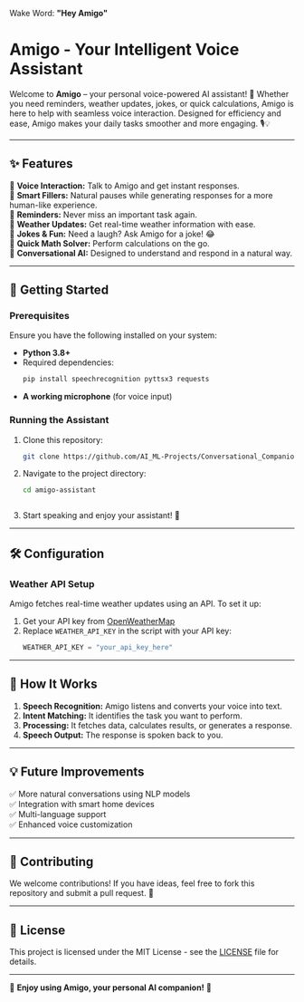 Wake Word: **"Hey Amigo"**
# Amigo - Your Intelligent Voice Assistant

Welcome to **Amigo** – your personal voice-powered AI assistant! 🚀 Whether you need reminders, weather updates, jokes, or quick calculations, Amigo is here to help with seamless voice interaction. Designed for efficiency and ease, Amigo makes your daily tasks smoother and more engaging. 🎙️💡

---

## ✨ Features

🔹 **Voice Interaction:** Talk to Amigo and get instant responses.  
🔹 **Smart Fillers:** Natural pauses while generating responses for a more human-like experience.  
🔹 **Reminders:** Never miss an important task again.  
🔹 **Weather Updates:** Get real-time weather information with ease.  
🔹 **Jokes & Fun:** Need a laugh? Ask Amigo for a joke! 😂  
🔹 **Quick Math Solver:** Perform calculations on the go.  
🔹 **Conversational AI:** Designed to understand and respond in a natural way.  

---

## 🚀 Getting Started

### Prerequisites
Ensure you have the following installed on your system:
- **Python 3.8+**
- Required dependencies:
  ```sh
  pip install speechrecognition pyttsx3 requests
  ```
- **A working microphone** (for voice input)

### Running the Assistant
1. Clone this repository:
   ```sh
   git clone https://github.com/AI_ML-Projects/Conversational_Companion.git
   ```
2. Navigate to the project directory:
   ```sh
   cd amigo-assistant
   ```
   ```
3. Start speaking and enjoy your assistant! 🎤

---

## 🛠️ Configuration
### Weather API Setup
Amigo fetches real-time weather updates using an API. To set it up:
1. Get your API key from [OpenWeatherMap](https://openweathermap.org/api)
2. Replace `WEATHER_API_KEY` in the script with your API key:
   ```python
   WEATHER_API_KEY = "your_api_key_here"
   ```

---

## 🤖 How It Works
1. **Speech Recognition:** Amigo listens and converts your voice into text.
2. **Intent Matching:** It identifies the task you want to perform.
3. **Processing:** It fetches data, calculates results, or generates a response.
4. **Speech Output:** The response is spoken back to you.

---

## 💡 Future Improvements
✅ More natural conversations using NLP models  
✅ Integration with smart home devices  
✅ Multi-language support  
✅ Enhanced voice customization  

---

## 🤝 Contributing
We welcome contributions! If you have ideas, feel free to fork this repository and submit a pull request. 🚀

---

## 📜 License
This project is licensed under the MIT License - see the [LICENSE](LICENSE) file for details.

---

🎉 **Enjoy using Amigo, your personal AI companion!** 🎉

